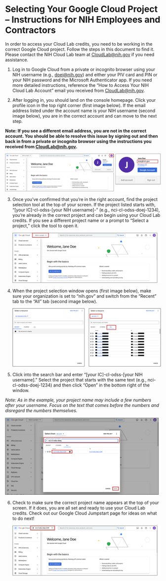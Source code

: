 # Selecting Your Google Cloud Project – Instructions for NIH Employees and Contractors

In order to access your Cloud Lab credits, you need to be working in the correct Google Cloud project. Follow the steps in this document to find it. Please contact the NIH Cloud Lab team at CloudLab@nih.gov if you need assistance.

1.	Log in to Google Cloud from a private or incognito browser using your NIH username (e.g., doej@nih.gov) and either your PIV card and PIN or your NIH password and the Microsoft Authenticator app. If you need more detailed instructions, reference the “How to Access Your NIH Cloud Lab Account” email you received from CloudLab@nih.gov.

2.	After logging in, you should land on the console homepage. Click your profile icon in the top right corner (first image below). If the email address listed under the account name is your NIH username (second image below), you are in the correct account and can move to the next step.

**Note: If you see a different email address, you are not in the correct account. You should be able to resolve this issue by signing out and then back in from a private or incognito browser using the instructions you received from CloudLab@nih.gov.**

![select project1](/images/1_intramural_access2.png)

3.	Once you’ve confirmed that you’re in the right account, find the project selection tool at the top of your screen. If the project listed starts with, “[your IC]-cl-odss-[your NIH username]-” (e.g., nci-cl-odss-doej-1234), you’re already in the correct project and can begin using your Cloud Lab credits. If you see a different project name or a prompt to “Select a project,” click the tool to open it.

    ![select project2](/images/2_intramural_access.png)

4.	When the project selection window opens (first image below), make sure your organization is set to “nih.gov” and switch from the “Recent” tab to the “All” tab (second image below).

    ![select project3](/images/3_intramural_access2.png)

5.	Click into the search bar and enter “[your IC]-cl-odss-[your NIH username].” Select the project that starts with the same text (e.g., nci-cl-odss-doej-1234) and then click “Open” in the bottom right of the window.

*Note: As in the example, your project name may include a few numbers after your username. Focus on the text that comes before the numbers and disregard the numbers themselves.*

![select project4](/images/4_intramural_request2.png)

6.	Check to make sure the correct project name appears at the top of your screen. If it does, you are all set and ready to use your Cloud Lab credits. Check out our Google Cloud Jumpstart page for ideas on what to do next!

    ![select project5](/images/5_intramural_access2.png)